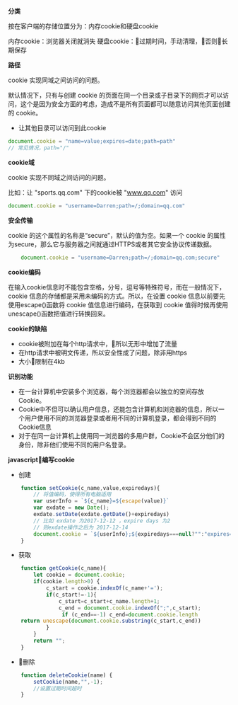**分类**

按在客户端的存储位置分为：内存cookie和硬盘cookie

内存cookie：浏览器关闭就消失
硬盘cookie：过期时间，手动清理，否则长期保存

**路径**

cookie 实现同域之间访问的问题。

默认情况下，只有与创建 cookie 的页面在同一个目录或子目录下的网页才可以访问，这个是因为安全方面的考虑，造成不是所有页面都可以随意访问其他页面创建的 cookie。

- 让其他目录可以访问到此cookie
```js
document.cookie = "name=value;expires=date;path=path"
// 常见情况，path="/"
```

**cookie域**

cookie 实现不同域之间访问的问题。

比如：让 "sports.qq.com" 下的cookie被 "www.qq.com" 访问

```js
document.cookie = "username=Darren;path=/;domain=qq.com"
```
**安全传输**

cookie 的这个属性的名称是“secure”，默认的值为空。如果一个 cookie 的属性为secure，那么它与服务器之间就通过HTTPS或者其它安全协议传递数据。
```js
    document.cookie = "username=Darren;path=/;domain=qq.com;secure"
```
**cookie编码** 

在输入cookie信息时不能包含空格，分号，逗号等特殊符号，而在一般情况下，cookie 信息的存储都是采用未编码的方式。所以，在设置 cookie 信息以前要先使用escape()函数将 cookie 值信息进行编码，在获取到 cookie 值得时候再使用unescape()函数把值进行转换回来。

**cookie的缺陷**
- cookie被附加在每个http请求中，所以无形中增加了流量
- 在http请求中被明文传递，所以安全性成了问题，除非用https
- 大小限制在4kb


**识别功能**
- 在一台计算机中安装多个浏览器，每个浏览器都会以独立的空间存放Cookie。
- Cookie中不但可以确认用户信息，还能包含计算机和浏览器的信息，所以一个用户使用不同的浏览器登录或者用不同的计算机登录，都会得到不同的Cookie信息
- 对于在同一台计算机上使用同一浏览器的多用户群，Cookie不会区分他们的身份，除非他们使用不同的用户名登录。

**javascript编写cookie**

- 创建
```js
    function setCookie(c_name,value,expiredays){
        // 将值编码，使得所有电脑适用
        var userInfo = `${c_name}=${escape(value)}`
        var exdate = new Date();
        exdate.setDate(exdate.getDate()+expiredays)
        // 比如 exdate 为2017-12-12 ，expire days 为2
        // 则exdate操作之后为 2017-12-14
        document.cookie = `${userInfo};${expiredays===null?"":"expires="+exdate.toGMTString()}`
    }
```
- 获取
```js
    function getCookie(c_name){
        let cookie = document.cookie;
        if(cookie.length>0) {
            c_start = cookie.indexOf(c_name+'=');
            if(c_start!=-1){
                c_start=c_start+c_name.length+1;
                c_end = document.cookie.indexOf(";",c_start);
                 if (c_end==-1) c_end=document.cookie.length
    return unescape(document.cookie.substring(c_start,c_end))
            }
        }
        return "";
    }
```
- 删除
```js
    function deleteCookie(name) {
        setCookie(name,"",-1);
        //设置过期时间超时
    }
```